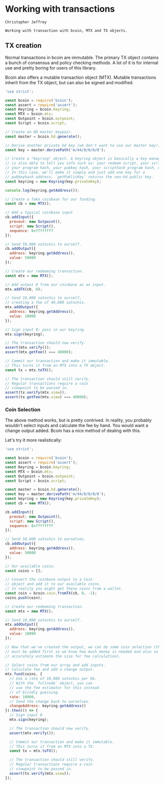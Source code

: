 # Working with transactions
```post-author
Christopher Jeffrey
```
```post-description
Working with transaction with bcoin, MTX and TX objects.
```

## TX creation

Normal transactions in bcoin are immutable. The primary TX object contains a
bunch of consensus and policy checking methods. A lot of it is for internal use
and pretty boring for users of this library.

Bcoin also offers a mutable transaction object (MTX). Mutable transactions
inherit from the TX object, but can also be signed and modified.

```js
'use strict';

const bcoin = require('bcoin');
const assert = require('assert');
const Keyring = bcoin.keyring;
const MTX = bcoin.mtx;
const Outpoint = bcoin.outpoint;
const Script = bcoin.script;

// Create an HD master keypair.
const master = bcoin.hd.generate();

// Derive another private hd key (we don't want to use our master key!).
const key = master.derivePath('m/44/0/0/0/0');

// Create a "keyring" object. A keyring object is basically a key manager that
// is also able to tell you info such as: your redeem script, your scripthash,
// your program hash, your pubkey hash, your scripthash program hash, etc.
// In this case, we'll make it simple and just add one key for a
// pubkeyhash address. `getPublicKey` returns the non-hd public key.
const keyring = new Keyring(key.privateKey);

console.log(keyring.getAddress());

// Create a fake coinbase for our funding.
const cb = new MTX();

// Add a typical coinbase input
cb.addInput({
  prevout: new Outpoint(),
  script: new Script(),
  sequence: 0xffffffff
});

// Send 50,000 satoshis to ourself.
cb.addOutput({
  address: keyring.getAddress(),
  value: 50000
});

// Create our redeeming transaction.
const mtx = new MTX();

// Add output 0 from our coinbase as an input.
mtx.addTX(cb, 0);

// Send 10,000 satoshis to ourself,
// creating a fee of 40,000 satoshis.
mtx.addOutput({
  address: keyring.getAddress(),
  value: 10000
});

// Sign input 0: pass in our keyring.
mtx.sign(keyring);

// The transaction should now verify.
assert(mtx.verify());
assert(mtx.getFee() === 40000);

// Commit our transaction and make it immutable.
// This turns it from an MTX into a TX object.
const tx = mtx.toTX();

// The transaction should still verify.
// Regular transactions require a coin
// viewpoint to be passed in.
assert(tx.verify(mtx.view));
assert(tx.getFee(mtx.view) === 40000);
```

### Coin Selection

The above method works, but is pretty contrived. In reality, you probably
wouldn't select inputs and calculate the fee by hand. You would want a
change output added. Bcoin has a nice method of dealing with this.

Let's try it more realistically:

```js
'use strict';

const bcoin = require('bcoin');
const assert = require('assert');
const Keyring = bcoin.keyring;
const MTX = bcoin.mtx;
const Outpoint = bcoin.outpoint;
const Script = bcoin.script;

const master = bcoin.hd.generate();
const key = master.derivePath('m/44/0/0/0/0');
const keyring = new Keyring(key.privateKey);
const cb = new MTX();

cb.addInput({
  prevout: new Outpoint(),
  script: new Script(),
  sequence: 0xffffffff
});

// Send 50,000 satoshis to ourselves.
cb.addOutput({
  address: keyring.getAddress(),
  value: 50000
});

// Our available coins.
const coins = [];

// Convert the coinbase output to a Coin
// object and add it to our available coins.
// In reality you might get these coins from a wallet.
const coin = bcoin.coin.fromTX(cb, 0, -1);
coins.push(coin);

// Create our redeeming transaction.
const mtx = new MTX();

// Send 10,000 satoshis to ourself.
mtx.addOutput({
  address: keyring.getAddress(),
  value: 10000
});

// Now that we've created the output, we can do some coin selection (the output
// must be added first so we know how much money is needed and also so we can
// accurately estimate the size for fee calculation).

// Select coins from our array and add inputs.
// Calculate fee and add a change output.
mtx.fund(coins, {
  // Use a rate of 10,000 satoshis per kb.
  // With the `fullnode` object, you can
  // use the fee estimator for this instead
  // of blindly guessing.
  rate: 10000,
  // Send the change back to ourselves.
  changeAddress: keyring.getAddress()
}).then(() => {
  // Sign input 0
  mtx.sign(keyring);

  // The transaction should now verify.
  assert(mtx.verify());

  // Commit our transaction and make it immutable.
  // This turns it from an MTX into a TX.
  const tx = mtx.toTX();

  // The transaction should still verify.
  // Regular transactions require a coin
  // viewpoint to be passed in.
  assert(tx.verify(mtx.view));
});
```
